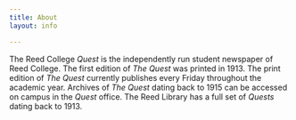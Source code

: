 ```yaml
---
title: About
layout: info

---
```


The Reed College _Quest_ is the independently run student newspaper of 
Reed College. The first edition of _The Quest_ was printed in 1913. The 
print edition of _The Quest_ currently publishes every Friday throughout 
the academic year. Archives of _The Quest_ dating back to 1915 can be 
accessed on campus in the _Quest_ office. The Reed Library has a full 
set of _Quests_ dating back to 1913.
